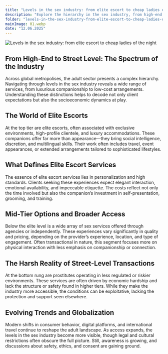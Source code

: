 ```yaml
---
title: "Levels in the sex industry: from elite escort to cheap ladies of the night"
description: "Explore the hierarchy in the sex industry, from high-end escorts to street-level prostitutes. Understand the distinctions, client expectations, and the evolving trends shaping the global adult sector, with a focus on luxury, accessibility, and socio-economic dynamics."
folder: "levels-in-the-sex-industry-from-elite-escort-to-cheap-ladies-of-the-night"
mainImage: 01.webp
date: "12.06.2025"
---
```


![ Levels in the sex industry: from elite escort to cheap ladies of the night](/assets/img/media/levels-in-the-sex-industry-from-elite-escort-to-cheap-ladies-of-the-night/01.webp)

## From High-End to Street Level: The Spectrum of the Industry

Across global metropolises, the adult sector presents a complex hierarchy. Navigating through levels in the sex industry reveals a wide range of services, from luxurious companionship to low-cost arrangements. Understanding these distinctions helps to decode not only client expectations but also the socioeconomic dynamics at play.

## The World of Elite Escorts

At the top tier are elite escorts, often associated with exclusive environments, high-profile clientele, and luxury accommodations. These companions offer far more than appearance—they bring social intelligence, discretion, and multilingual skills. Their work often includes travel, event appearances, or extended arrangements tailored to sophisticated lifestyles.

## What Defines Elite Escort Services

The essence of elite escort services lies in personalization and high standards. Clients seeking these experiences expect elegant interaction, emotional availability, and impeccable etiquette. The costs reflect not only the time involved but also the companion’s investment in self-presentation, grooming, and training.

## Mid-Tier Options and Broader Access

Below the elite level is a wide array of sex services offered through agencies or independently. These experiences vary significantly in quality and pricing, depending on the provider’s experience, location, and type of engagement. Often transactional in nature, this segment focuses more on physical interaction with less emphasis on companionship or connection.

## The Harsh Reality of Street-Level Transactions

At the bottom rung are prostitutes operating in less regulated or riskier environments. These services are often driven by economic hardship and lack the structure or safety found in higher tiers. While they make the industry more accessible, the conditions can be exploitative, lacking the protection and support seen elsewhere.

## Evolving Trends and Globalization

Modern shifts in consumer behavior, digital platforms, and international travel continue to reshape the adult landscape. As access expands, the levels in the sex industry become more visible, though legal and cultural restrictions often obscure the full picture. Still, awareness is growing, and discussions about safety, ethics, and consent are gaining ground.
